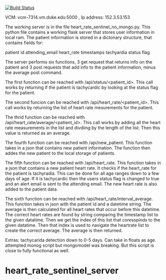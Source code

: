 [![Build Status](https://travis-ci.com/mjp59/heart_rate_sentinel_server.svg?branch=master)](https://travis-ci.com/mjp59/heart_rate_sentinel_server)

VCM: vcm-7314.vm.duke.edu:5000 , Ip address: 152.3.53.153

The working server is in the file heart_rate_sentinel_no_mongo.py. This python file contains a working flask server that stores user information in local ram. The patient information is stored in a dictonary structure, that contains fields for:

patient id
attending_email
heart_rate
timestamps
tachyardia status flag

The server performs six functions, 3 get request that returns info on the patient and 3 post requests that add info to the patient information, minus the average post command.

The first function can be reached with /api/status/<patient_id>. This call works by returning if the patient is tachycardic by looking at the status flag for the patient. 

The second funcion can be reached with /api/heart_rate/<patient_id>. This call works by returning the list of heart rate mesurements for the patient. 

The thrid function can be reached with /api/heart_rate/average/<patient_id>. This call works by adding all the heart rate measurements in the list and divdiing by the length of the list. Then this value is returned as an average. 

The fourth function can be reached with /api/new_patient. This function takes in a json that contains new patient information. The function then addes the new patient to the local storage of patients.

The fifth function can be reached with /api/heart_rate. This function takes in a json that contains a new patient heart rate. It checks if the heart_rate for the patient is tachyradia. This can be done for all age ranges down to a few days of age. If it is tachycardic then the users status flag is changed to true and an alert email is sent to the attending email. The new heart rate is also added to the patient data.

The sixth function can be reached with /api/heart_rate/interval_average. This function takes in json with the patient id and a datetime string. The average is then calculated for all heart rates that occur before this datetime. The correct heart rates are found by string comparing the timestamp list to the given datatime. Then we get the index of this list that coresspinds to the given datatime. Then that index is used to navigate the heartrate list to create the correct average. The average is then returned.

Extras:
tachycarida detection down to 0-5 days. Can take in floats as age.
attempted monog script but mongomodel was breaking. But this script is close to fully functional as well. 


# heart_rate_sentinel_server
